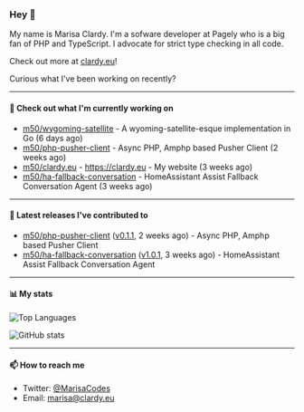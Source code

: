 ### Hey 👋

My name is Marisa Clardy. I'm a sofware developer at Pagely who is a big fan of PHP and TypeScript. I advocate for strict type checking in all code.

Check out more at [clardy.eu](https://clardy.eu)!

Curious what I've been working on recently?

---

#### 👷  Check out what I'm currently working on

- [m50/wygoming-satellite](https://github.com/m50/wygoming-satellite) - A wyoming-satellite-esque implementation in Go (6 days ago)
- [m50/php-pusher-client](https://github.com/m50/php-pusher-client) - Async PHP, Amphp based Pusher Client (2 weeks ago)
- [m50/clardy.eu](https://github.com/m50/clardy.eu) - https://clardy.eu - My website (3 weeks ago)
- [m50/ha-fallback-conversation](https://github.com/m50/ha-fallback-conversation) - HomeAssistant Assist Fallback Conversation Agent (3 weeks ago)

---

#### 🔭  Latest releases I've contributed to

- [m50/php-pusher-client](https://github.com/m50/php-pusher-client) ([v0.1.1](https://github.com/m50/php-pusher-client/releases/tag/v0.1.1), 2 weeks ago) - Async PHP, Amphp based Pusher Client
- [m50/ha-fallback-conversation](https://github.com/m50/ha-fallback-conversation) ([v1.0.1](https://github.com/m50/ha-fallback-conversation/releases/tag/v1.0.1), 3 weeks ago) - HomeAssistant Assist Fallback Conversation Agent

---

#### 📊  My stats

![Top Languages](https://github-readme-stats.vercel.app/api/top-langs/?username=m50&hide=javascript,css,html&layout=compact&langs_count=8)

![GitHub stats](https://github-readme-stats.vercel.app/api?username=m50&count_private=1&show_icons=true)

---

#### 📫  How to reach me

- Twitter: [@MarisaCodes](https://twitter.com/MarisaCodes)
- Email: [marisa@clardy.eu](mailto://marisa@clardy.eu)
